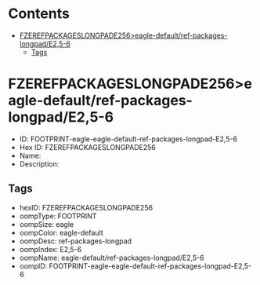 



Contents
========

* [FZEREFPACKAGESLONGPADE256>eagle-default/ref-packages-longpad/E2,5-6](#fzerefpackageslongpade256eagle-defaultref-packages-longpade25-6)
	* [Tags](#tags)

# FZEREFPACKAGESLONGPADE256>eagle-default/ref-packages-longpad/E2,5-6

- ID: FOOTPRINT-eagle-eagle-default-ref-packages-longpad-E2,5-6
- Hex ID: FZEREFPACKAGESLONGPADE256
- Name: 
- Description: 

## Tags

- hexID: FZEREFPACKAGESLONGPADE256
- oompType: FOOTPRINT
- oompSize: eagle
- oompColor: eagle-default
- oompDesc: ref-packages-longpad
- oompIndex: E2,5-6
- oompName: eagle-default/ref-packages-longpad/E2,5-6
- oompID: FOOTPRINT-eagle-eagle-default-ref-packages-longpad-E2,5-6
